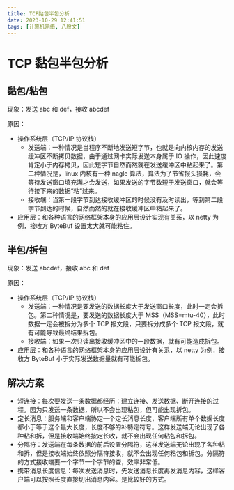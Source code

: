 ```yaml
---
title: TCP黏包半包分析
date: 2023-10-29 12:41:51
tags: [计算机网络, 八股文]
---
```


# TCP 黏包半包分析

## 黏包/粘包

现象：发送 abc 和 def，接收 abcdef

原因：

- 操作系统层（TCP/IP 协议栈）
  - 发送端：一种情况是当程序不断地发送短字节，也就是向内核内存的发送缓冲区不断拷贝数据，由于通过网卡实际发送本身属于 IO 操作，因此速度肯定小于内存拷贝，因此短字节自然而然就在发送缓冲区中粘起来了。第二种情况是，linux 内核有一种 nagle 算法，算法为了节省报头损耗，会等待发送窗口填充满才会发送，如果发送的字节数短于发送窗口，就会等待接下来的数据“粘”过来。
  - 接收端：当第一段字节到达接收缓冲区的时候没有及时读出，等到第二段字节到达的时候，自然而然的就在接收缓冲区中粘起来了。
- 应用层：和各种语言的网络框架本身的应用层设计实现有关系，以 netty 为例，接收方 ByteBuf 设置太大就可能粘住。

## 半包/拆包

现象：发送 abcdef，接收 abc 和 def

原因：

- 操作系统层（TCP/IP 协议栈）
  - 发送端：一种情况是要发送的数据长度大于发送窗口长度，此时一定会拆包。第二种情况是，要发送的数据长度大于 MSS（MSS=mtu-40），此时数据一定会被拆分为多个 TCP 报文段，只要拆分成多个 TCP 报文段，就有可能导致最终结果拆包。
  - 接收端：如果一次只读出接收缓冲区中的一段数据，就有可能造成拆包。
- 应用层：和各种语言的网络框架本身的应用层设计有关系，以 netty 为例，接收方 ByteBuf 小于实际发送数据量就有可能拆包。

## 解决方案

- 短连接：每次要发送一条数据都经历：建立连接、发送数据、断开连接的过程。因为只发送一条数据，所以不会出现粘包，但可能出现拆包。
- 定长消息：服务端和客户端协定一个定长消息长度，客户端所有单个数据长度都小于等于这个最大长度，长度不够的补特定符号。这样发送端无论出现了各种粘和拆，但是接收端始终按定长收，就不会出现任何粘包和拆包。
- 分隔符：发送端在每条数据的前后设置分隔符，这样发送端无论出现了各种粘和拆，但是接收端始终依照分隔符接收，就不会出现任何粘包和拆包。分隔符的方式接收端要一个字节一个字节的查，效率非常低。
- 携带消息长度信息：每次发送消息时，先发送消息长度再发消息内容，这样客户端可以按照长度直接切出消息内容。是比较好的方式。
